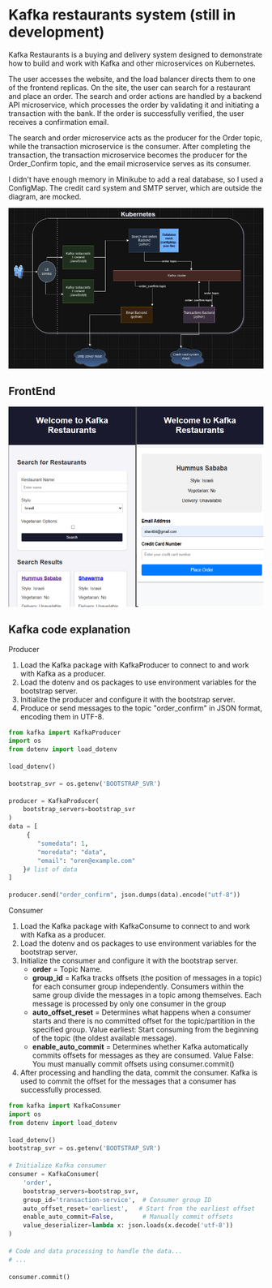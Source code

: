 # Kafka restaurants system (still in development)

Kafka Restaurants is a buying and delivery system designed to demonstrate how to build and work with Kafka and other microservices on Kubernetes.

The user accesses the website, and the load balancer directs them to one of the frontend replicas. On the site, the user can search for a restaurant and place an order. The search and order actions are handled by a backend API microservice, which processes the order by validating it and initiating a transaction with the bank. If the order is successfully verified, the user receives a confirmation email.

The search and order microservice acts as the producer for the Order topic, while the transaction microservice is the consumer. After completing the transaction, the transaction microservice becomes the producer for the Order_Confirm topic, and the email microservice serves as its consumer.

I didn't have enough memory in Minikube to add a real database,
so I used a ConfigMap.
The credit card system and SMTP server, which are outside the diagram, are mocked.

![Kafka restaurants system diagram](/media/system%20diagram.png) 

## FrontEnd

![Search for restaurant|200](/media/frontend.png)




## Kafka code explanation

Producer <br/>
1. Load the Kafka package with KafkaProducer to connect to and work with Kafka as a producer.
2. Load the dotenv and os packages to use environment variables for the bootstrap server.
3. Initialize the producer and configure it with the bootstrap server.
4. Produce or send messages to the topic "order_confirm" in JSON format, encoding them in UTF-8.
```py
from kafka import KafkaProducer
import os
from dotenv import load_dotenv

load_dotenv()

bootstrap_svr = os.getenv('BOOTSTRAP_SVR') 

producer = KafkaProducer(
    bootstrap_servers=bootstrap_svr
)
data = [
     {
        "somedata": 1,
        "moredata": "data",
        "email": "oren@example.com"
    }# list of data
]  

producer.send("order_confirm", json.dumps(data).encode("utf-8"))
```

Consumer <br/>
1. Load the Kafka package with KafkaConsume to connect to and work with Kafka as a producer.
2. Load the dotenv and os packages to use environment variables for the bootstrap server.
3. Initialize the consumer and configure it with the bootstrap server.
    * <b>order</b> = Topic Name. 
    * <b>group_id</b> = Kafka tracks offsets (the position of messages in a topic) for each consumer group independently. Consumers within the same group divide the messages in a topic among themselves. Each message is processed by only one consumer in the group
    * <b>auto_offset_reset</b> = Determines what happens when a consumer starts and there is no committed offset for the topic/partition in the specified group. Value earliest: Start consuming from the beginning of the topic (the oldest available message).
    * <b>enable_auto_commit</b> = Determines whether Kafka automatically commits offsets for messages as they are consumed. Value False: You must manually commit offsets using consumer.commit()
4. After processing and handling the data, commit the consumer.  Kafka is used to commit the offset for the messages that a consumer has successfully processed.
```python
from kafka import KafkaConsumer
import os
from dotenv import load_dotenv

load_dotenv()
bootstrap_svr = os.getenv('BOOTSTRAP_SVR') 

# Initialize Kafka consumer
consumer = KafkaConsumer(
    'order',
    bootstrap_servers=bootstrap_svr,
    group_id='transaction-service',  # Consumer group ID
    auto_offset_reset='earliest',   # Start from the earliest offset
    enable_auto_commit=False,        # Manually commit offsets
    value_deserializer=lambda x: json.loads(x.decode('utf-8'))
)

# Code and data processing to handle the data... 
# ...

consumer.commit()

```